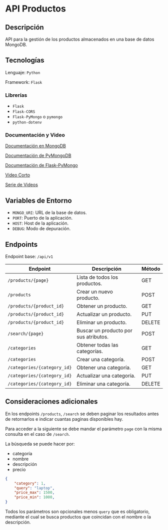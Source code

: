 # API Productos

## Descripción

API para la gestión de los productos almacenados en una base de datos MongoDB.

## Tecnologías

Lenguaje: `Python`

Framework: `Flask`

### Librerías

- `Flask`
- `Flask-CORS`
- `Flask-PyMongo` o `pymongo`
- `python-dotenv`

### Documentación y Video

[Documentación en MongoDB](https://www.mongodb.com/docs/drivers/pymongo/)

[Documentación de PyMongoDB](https://pymongo.readthedocs.io/en/stable/tutorial.html)

[Documentación de Flask-PyMongo](https://flask-pymongo.readthedocs.io/en/latest/)

[Video Corto](https://youtu.be/mCdA4bJAGGk?si=OA84M1K5vKp9HAdK)

[Serie de Videos](https://www.youtube.com/watch?v=tJxMPvzkCyo&list=PLU7aW4OZeUzwN0TsZLZUuzhc0f7OVVBcT)



## Variables de Entorno

- `MONGO_URI`: URL de la base de datos.
- `PORT`: Puerto de la aplicación.
- `HOST`: Host de la aplicación.
- `DEBUG`: Modo de depuración.

## Endpoints

Endpoint base: `/api/v1`

| Endpoint                    | Descripción                           | Método |
| --------------------------- | ------------------------------------- | ------ |
| `/products/{page}`          | Lista de todos los productos.         | GET    |
| `/products`                 | Crear un nuevo producto.              | POST   |
| `/products/{product_id}`    | Obtener un producto.                  | GET    |
| `/products/{product_id}`    | Actualizar un producto.               | PUT    |
| `/products/{product_id}`    | Eliminar un producto.                 | DELETE |
| `/search/{page}`            | Buscar un producto por sus atributos. | POST   |
| `/categories`               | Obtener todas las categorías.         | GET    |
| `/categories`               | Crear una categoría.                  | POST   |
| `/categories/{category_id}` | Obtener una categoría.                | GET    |
| `/categories/{category_id}` | Actualizar una categoría.             | PUT    |
| `/categories/{category_id}` | Eliminar una categoría.               | DELETE |

## Consideraciones adicionales

En los endpoints `/products`, `/search` se deben paginar los resultados antes de retornarlos e indicar cuantas paginas disponibles hay.

Para acceder a la siguiente se debe mandar el parámetro `page` con la misma consulta en el caso de `/search`.

La búsqueda se puede hacer por:

- categoría
- nombre
- descripción
- precio

```json
{
    "category": 1,
    "query": "laptop",
    "price_max": 1500,
    "price_min": 1000,
}
```
    
Todos los parámetros son opcionales menos `query` que es obligatorio, mediante el cual se busca productos que coincidan con el nombre o la descripción.
